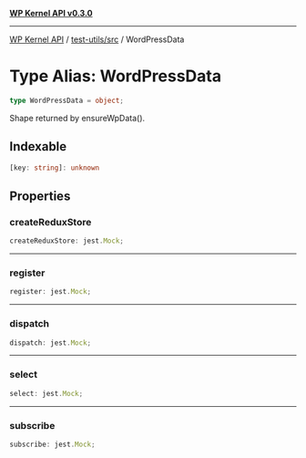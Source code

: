 [**WP Kernel API v0.3.0**](../../../README.md)

---

[WP Kernel API](../../../README.md) / [test-utils/src](../README.md) / WordPressData

# Type Alias: WordPressData

```ts
type WordPressData = object;
```

Shape returned by ensureWpData().

## Indexable

```ts
[key: string]: unknown
```

## Properties

### createReduxStore

```ts
createReduxStore: jest.Mock;
```

---

### register

```ts
register: jest.Mock;
```

---

### dispatch

```ts
dispatch: jest.Mock;
```

---

### select

```ts
select: jest.Mock;
```

---

### subscribe

```ts
subscribe: jest.Mock;
```
